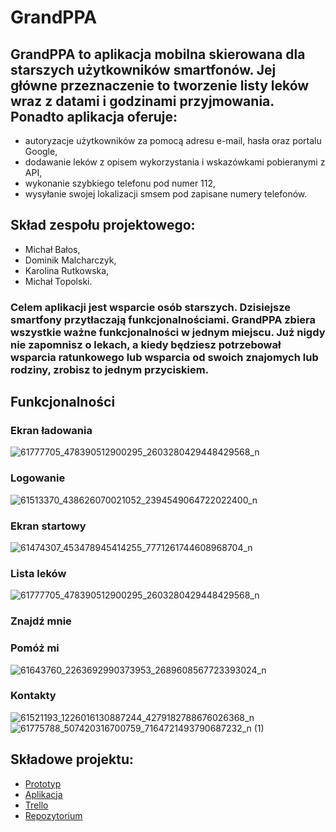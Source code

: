 # GrandPPA

## GrandPPA to aplikacja mobilna skierowana dla starszych użytkowników smartfonów. Jej główne przeznaczenie to tworzenie listy leków wraz z datami i godzinami przyjmowania. Ponadto aplikacja oferuje:
* autoryzacje użytkowników za pomocą adresu e-mail, hasła oraz portalu Google,
* dodawanie leków z opisem wykorzystania i wskazówkami pobieranymi z API,
* wykonanie szybkiego telefonu pod numer 112,
* wysyłanie swojej lokalizacji smsem pod zapisane numery telefonów.

## Skład zespołu projektowego:
* Michał Bałos,
* Dominik Malcharczyk,
* Karolina Rutkowska,
* Michał Topolski.

### Celem aplikacji jest wsparcie osób starszych. Dzisiejsze smartfony przytłaczają funkcjonalnościami. GrandPPA zbiera wszystkie ważne funkcjonalności w jednym miejscu. Już nigdy nie zapomnisz o lekach, a kiedy będziesz potrzebował wsparcia ratunkowego lub wsparcia od swoich znajomych lub rodziny, zrobisz to jednym przyciskiem.

## Funkcjonalności
### Ekran ładowania
![61777705_478390512900295_2603280429448429568_n](https://user-images.githubusercontent.com/28458783/58748263-3ca58a80-8476-11e9-8d28-32e5186fd707.jpg)

### Logowanie
![61513370_438626070021052_2394549064722022400_n](https://user-images.githubusercontent.com/28458783/58748228-a1acb080-8475-11e9-92ca-b3829db6f48a.jpg)

### Ekran startowy
![61474307_453478945414255_7771261744608968704_n](https://user-images.githubusercontent.com/28458783/58748222-9194d100-8475-11e9-8d63-477f7fa4d6f4.jpg)

### Lista leków
![61777705_478390512900295_2603280429448429568_n](https://user-images.githubusercontent.com/28458783/58748263-3ca58a80-8476-11e9-8d28-32e5186fd707.jpg)

### Znajdź mnie
  
### Pomóż mi
![61643760_2263692990373953_2689608567723393024_n](https://user-images.githubusercontent.com/28458783/58748255-2bf51480-8476-11e9-984e-96d1942111eb.jpg)


### Kontakty
![61521193_1226016130887244_4279182788676026368_n](https://user-images.githubusercontent.com/28458783/58748253-20a1e900-8476-11e9-8c7f-7b00d2f63321.jpg)
![61775788_507420316700759_7164721493790687232_n (1)](https://user-images.githubusercontent.com/28458783/58748262-34e5e600-8476-11e9-9496-2b83cbef4cc8.jpg)



  
## Składowe projektu:
* [Prototyp](http://www.google.com)
* [Aplikacja](http://www.google.com)
* [Trello](https://trello.com/b/RP8mRNb0)
* [Repozytorium](http://www.github.com/JosephSodomized/GrandPPA)
